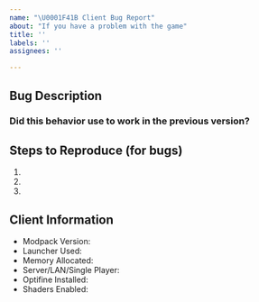 ```yaml
---
name: "\U0001F41B Client Bug Report"
about: "If you have a problem with the game"
title: ''
labels: ''
assignees: ''

---
```


<!--=

Please ensure that you fill in all the required information needed as specified by the template below. Enter text following any "<!-- ✏\-\-\>" in the template below.

NOTE: If you have other mods installed or you have changed versions; please revert to a clean install and test again with a crash/bug before posting.

=-->


## Bug Description
<!-- 📝 A clear and concise description of the problem -->
<!-- ✏-->


### Did this behavior use to work in the previous version?
<!-- 📝 Yes, the previous version in which this bug was not present was: -->
<!-- ✏-->


## Steps to Reproduce (for bugs)
<!-- 📝 A video or a set of steps to reproduce -->
<!-- ✏-->
1.
2.
3.


## Client Information
* Modpack Version:<!-- ✏-->
* Launcher Used:<!-- ✏-->
* Memory Allocated:<!-- ✏-->
* Server/LAN/Single Player:<!-- ✏-->
* Optifine Installed:<!-- ✏-->
* Shaders Enabled:<!-- ✏-->
